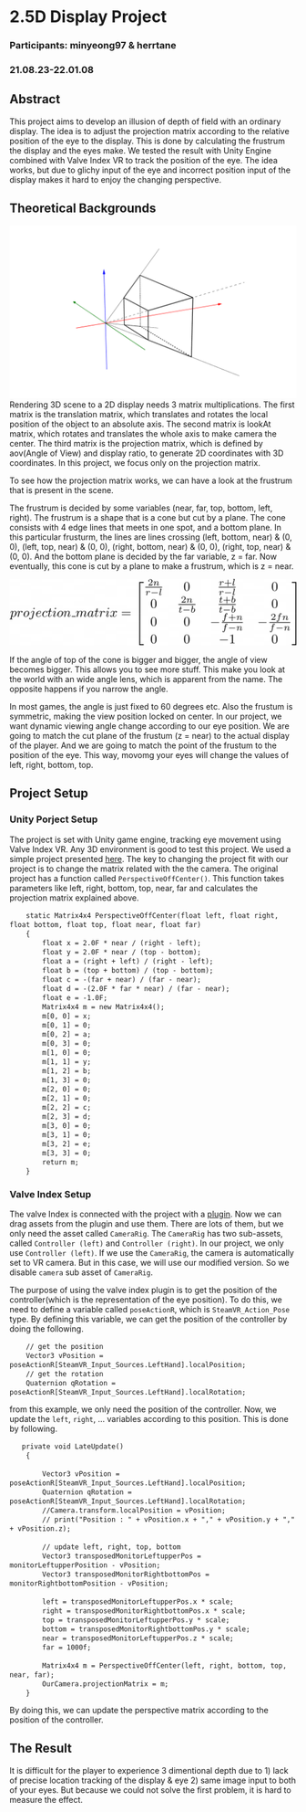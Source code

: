 # 2.5D Display Project
### Participants: minyeong97 & herrtane

### 21.08.23-22.01.08

## Abstract
This project aims to develop an illusion of depth of field with an ordinary display. 
The idea is to adjust the projection matrix according to the relative position of the eye to the display. 
This is done by calculating the frustrum the display and the eyes make.
We tested the result with Unity Engine combined with Valve Index VR to track the position of the eye. 
The idea works, but due to glichy input of the eye and incorrect position input of the display makes it hard to enjoy the changing perspective.

## Theoretical Backgrounds
![alt text](./projection_matrix.png)
Rendering 3D scene to a 2D display needs 3 matrix multiplications. 
The first matrix is the translation matrix, which translates and rotates the local position of the object to an absolute axis.
The second matrix is lookAt matrix, which rotates and translates the whole axis to make camera the center.
The third matrix is the projection matrix, which is defined by aov(Angle of View) and display ratio, to generate 2D coordinates with 3D coordinates.
In this project, we focus only on the projection matrix.

To see how the projection matrix works, we can have a look at the frustrum that is present in the scene.

The frustrum is decided by some variables (near, far, top, bottom, left, right). The frustrum is a shape that is a cone but cut by a plane.
The cone consists with 4 edge lines that meets in one spot, and a bottom plane.
In this particular frusturm, the lines are lines crossing (left, bottom, near) & (0, 0), (left, top, near) & (0, 0), (right, bottom, near) & (0, 0), (right, top, near) & (0, 0).
And the bottom plane is decided by the far variable, z = far.
Now eventually, this cone is cut by a plane to make a frustrum, which is z = near.

![projection matrix](./F54CE23F-55F3-4DBC-9555-ADB4EEDEB50F.png)

If the angle of top of the cone is bigger and bigger, the angle of view becomes bigger.
This allows you to see more stuff. This make you look at the world with an wide angle lens, which is apparent from the name.
The opposite happens if you narrow the angle.

In most games, the angle is just fixed to 60 degrees etc.
Also the frustum is symmetric, making the view position locked on center.
In our project, we want dynamic viewing angle change according to our eye position.
We are going to match the cut plane of the frustum (z = near) to the actual display of the player.
And we are going to match the point of the frustum to the position of the eye.
This way, movomg your eyes will change the values of left, right, bottom, top.

## Project Setup
### Unity Porject Setup
The project is set with Unity game engine, tracking eye movement using Valve Index VR.
Any 3D environment is good to test this project. We used a simple project presented [here](https://assetstore.unity.com/packages/essentials/asset-packs/standard-assets-for-unity-2018-4-32351). The key to changing the project fit with our project is to change the matrix related with the the camera. The original project has a function called `PerspectiveOffCenter()`. This function takes parameters like left, right, bottom, top, near, far and calculates the projection matrix explained above.

        static Matrix4x4 PerspectiveOffCenter(float left, float right, float bottom, float top, float near, float far)
        {
            float x = 2.0F * near / (right - left);
            float y = 2.0F * near / (top - bottom);
            float a = (right + left) / (right - left);
            float b = (top + bottom) / (top - bottom);
            float c = -(far + near) / (far - near);
            float d = -(2.0F * far * near) / (far - near);
            float e = -1.0F;
            Matrix4x4 m = new Matrix4x4();
            m[0, 0] = x;
            m[0, 1] = 0;
            m[0, 2] = a;
            m[0, 3] = 0;
            m[1, 0] = 0;
            m[1, 1] = y;
            m[1, 2] = b;
            m[1, 3] = 0;
            m[2, 0] = 0;
            m[2, 1] = 0;
            m[2, 2] = c;
            m[2, 3] = d;
            m[3, 0] = 0;
            m[3, 1] = 0;
            m[3, 2] = e;
            m[3, 3] = 0;
            return m;
        }

### Valve Index Setup
The valve Index is connected with the project with a [plugin](https://assetstore.unity.com/packages/tools/integration/steamvr-plugin-32647). Now we can drag assets from the plugin and use them. There are lots of them, but we only need the asset called `CameraRig`. The `CameraRig` has two sub-assets, called `Controller (left)` and `Controller (right)`. In our project, we only use `Controller (left)`. If we use the `CameraRig`, the camera is automatically set to VR camera. But in this case, we will use our modified version. So we disable `camera` sub asset of `CameraRig`.

The purpose of using the valve index plugin is to get the position of the controller(which is the representation of the eye position). To do this, we need to define a variable called `poseActionR`, which is `SteamVR_Action_Pose` type. By defining this variable, we can get the position of the controller by doing the following.

        // get the position
        Vector3 vPosition = poseActionR[SteamVR_Input_Sources.LeftHand].localPosition;
        // get the rotation
        Quaternion qRotation = poseActionR[SteamVR_Input_Sources.LeftHand].localRotation;
        
from this example, we only need the position of the controller. Now, we update the `left`, `right`, ... variables according to this position. This is done by following.

       private void LateUpdate()
        {
            
            Vector3 vPosition = poseActionR[SteamVR_Input_Sources.LeftHand].localPosition;
            Quaternion qRotation = poseActionR[SteamVR_Input_Sources.LeftHand].localRotation;
            //Camera.transform.localPosition = vPosition;
            // print("Position : " + vPosition.x + "," + vPosition.y + "," + vPosition.z);

            // update left, right, top, bottom
            Vector3 transposedMonitorLeftupperPos = monitorLeftupperPosition - vPosition;
            Vector3 transposedMonitorRightbottomPos = monitorRightbottomPosition - vPosition;
            
            left = transposedMonitorLeftupperPos.x * scale;
            right = transposedMonitorRightbottomPos.x * scale;
            top = transposedMonitorLeftupperPos.y * scale;
            bottom = transposedMonitorRightbottomPos.y * scale;
            near = transposedMonitorLeftupperPos.z * scale;
            far = 1000f;
            
            Matrix4x4 m = PerspectiveOffCenter(left, right, bottom, top, near, far);
            OurCamera.projectionMatrix = m;
        }

By doing this, we can update the perspective matrix according to the position of the controller.

## The Result
It is difficult for the player to experience 3 dimentional depth due to 1) lack of precise location tracking of the display & eye 2) same image input to both of your eyes. But because we could not solve the first problem, it is hard to measure the effect.

